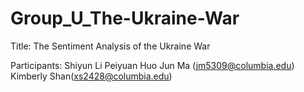 # Group_U_The-Ukraine-War

Title: The Sentiment Analysis of the Ukraine War

Participants: 
Shiyun Li
Peiyuan Huo
Jun Ma (jm5309@columbia.edu)
Kimberly Shan(xs2428@columbia.edu)
